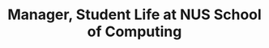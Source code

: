 ---
name: 'Ms. Adele Chiew'
profilePicture: 'adele_chiew.jpg'
title: 'Manager, Student Life at NUS School of Computing'
description: "Ms Adele Chiew is the Student Support Manager at School of Computing. She has been incredibly supportive of the Code for Community programme, helping to manage its administrative operations since its inception. Her expertise has helped evolve Code for Community into what it is today."
---